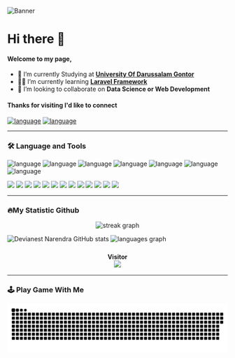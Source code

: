 ![Banner](img/Jaringan%20IT%20Redditech.gif)


<!--
**DeviaDev/DeviaDev** is a ✨ _special_ ✨ repository because its `README.md` (this file) appears on your GitHub profile.

Here are some ideas to get you started:

- 🔭 I’m currently working on ...
- 🌱 I’m currently learning Laravel Framework
- 👯 I’m looking to collaborate on ...
- 🤔 I’m looking for help with ...
- 💬 Ask me about ...
- 📫 How to reach me: ...
- 😄 Pronouns: ...
- ⚡ Fun fact: ...
-->
# Hi there 👋
#### Welcome to my page, 
- 🏫 I’m currently Studying at [**University Of Darussalam Gontor**](https://unida.gontor.ac.id/)
- 👩‍💻 I’m currently learning [**Laravel Framework**](https://laravel.com/)
 - 🤝 I’m looking to collaborate on **Data Science or Web Development**

#### Thanks for visiting I'd like to connect
[![language](https://skillicons.dev/icons?i=instagram)](https://www.instagram.com/devianestnarendra2/) [![language](https://skillicons.dev/icons?i=linkedin)](https://www.linkedin.com/in/devianest-narendra-003709291/)

***

### 🛠 Language and Tools 

![language](https://skillicons.dev/icons?i=html) ![language](https://skillicons.dev/icons?i=css) ![language](https://skillicons.dev/icons?i=js) ![language](https://skillicons.dev/icons?i=php) ![language](https://skillicons.dev/icons?i=java) ![language](https://skillicons.dev/icons?i=py) ![language](https://skillicons.dev/icons?i=cpp)


<img src="https://img.shields.io/badge/Apache-D22128?style=for-the-badge&logo=Apache&logoColor=white" /> <img src="https://img.shields.io/badge/Laragon-0E83CD?style=for-the-badge&logo=Laragon&logoColor=white" /> <img src="https://img.shields.io/badge/Laravel-FF2D20?style=for-the-badge&logo=laravel&logoColor=white" /> <img src="https://img.shields.io/badge/Nginx-009639?style=for-the-badge&logo=nginx&logoColor=white" /> <img src="https://img.shields.io/badge/Xampp-F37623?style=for-the-badge&logo=xampp&logoColor=white" /> <img src="https://img.shields.io/badge/Colab-F9AB00?style=for-the-badge&logo=googlecolab&color=525252" /> <img src="https://img.shields.io/badge/VSCode-0078D4?style=for-the-badge&logo=visual%20studio%20code&logoColor=white" /> <img src="https://img.shields.io/badge/PyCharm-000000.svg?&style=for-the-badge&logo=PyCharm&logoColor=white" /> <img src="https://img.shields.io/badge/GIT-E44C30?style=for-the-badge&logo=git&logoColor=white" /> <img src="https://img.shields.io/badge/MariaDB-003545?style=for-the-badge&logo=mariadb&logoColor=white" /> <img src="https://img.shields.io/badge/phpmyadmin-6C78AF?style=for-the-badge&logo=phpmyadmin&logoColor=white" /> <img src="https://img.shields.io/badge/Figma-F24E1E?style=for-the-badge&logo=figma&logoColor=white" /> <img src="https://img.shields.io/badge/phpmyadmin-6C78AF?style=for-the-badge&logo=phpmyadmin&logoColor=white" />


<!-- ### Skill
<img src="https://img.shields.io/badge/Google%20Sheets-34A853?style=for-the-badge&logo=google-sheets&logoColor=white" /> <img src="https://img.shields.io/badge/Google%20Docs-4285F4?style=for-the-badge&logo=google-docs&logoColor=white" /> <img src="https://img.shields.io/badge/Google%20Slides-FBBC04?style=for-the-badge&logo=google-slides&logoColor=black" /> <img src="https://img.shields.io/badge/Microsoft_Office-D83B01?style=for-the-badge&logo=microsoft-office&logoColor=white" /> <img src="https://img.shields.io/badge/Trello-0052CC?style=for-the-badge&logo=trello&logoColor=white" /> <img src="https://img.shields.io/badge/Notion-000000?style=for-the-badge&logo=notion&logoColor=white" /> <img src="https://img.shields.io/badge/Trello-0052CC?style=for-the-badge&logo=trello&logoColor=white" /> -->

***

### 🔥My Statistic Github

<div align="center">
  <img src="https://streak-stats.demolab.com?user=DeviaDev&locale=en&mode=daily&theme=dark&hide_border=false&border_radius=5&order=3" height="220" alt="streak graph"  />
</div>

![Devianest Narendra GitHub stats](https://github-readme-stats.vercel.app/api?username=DeviaDev&show_icons=true&theme=radical) <img src="https://github-readme-stats.vercel.app/api/top-langs?username=DeviaDev&locale=en&hide_title=false&layout=compact&card_width=320&langs_count=5&theme=dracula&hide_border=false&order=2" height="150" alt="languages graph"  />


###


#####
<div align="center"> <b>Visitor</b>
</div>
<div align="center">
  <img src="https://profile-counter.glitch.me/DeviaDev/count.svg?"  />
</div>

***
### 🕹️ Play Game With Me

<img src="https://raw.githubusercontent.com/DeviaDev/DeviaDev/output/snake.svg" alt="Snake animation" />










